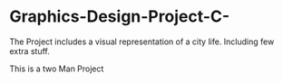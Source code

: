 # Graphics-Design-Project-C-
The Project includes a visual representation of a city life. Including few extra stuff.

This is a two Man Project
